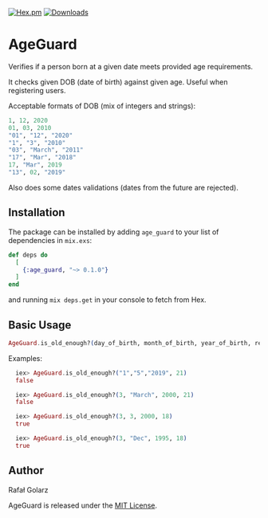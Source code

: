 [![Hex.pm](https://img.shields.io/hexpm/v/age_guard.svg?maxAge=2592000)](https://hex.pm/packages/age_guard)
[![Downloads](https://img.shields.io/hexpm/dt/age_guard.svg?maxAge=3600)](https://hex.pm/packages/age_guard)

# AgeGuard

Verifies if a person born at a given date meets provided age requirements.

It checks given DOB (date of birth) against given age.
Useful when registering users.

Acceptable formats of DOB (mix of integers and strings):

```Elixir
1, 12, 2020
01, 03, 2010
"01", "12", "2020"
"1", "3", "2010"
"03", "March", "2011"
"17", "Mar", "2018"
17, "Mar", 2019
"13", 02, "2019"
```

Also does some dates validations (dates from the future are rejected).


## Installation

The package can be installed by adding `age_guard` to your list of dependencies in `mix.exs`:

```elixir
def deps do
  [
    {:age_guard, "~> 0.1.0"}
  ]
end
```

and running `mix deps.get` in your console to fetch from Hex.

## Basic Usage

```Elixir
AgeGuard.is_old_enough?(day_of_birth, month_of_birth, year_of_birth, required_age)
```

Examples:

```Elixir
  iex> AgeGuard.is_old_enough?("1","5","2019", 21)
  false

  iex> AgeGuard.is_old_enough?(3, "March", 2000, 21)
  false

  iex> AgeGuard.is_old_enough?(3, 3, 2000, 18)
  true

  iex> AgeGuard.is_old_enough?(3, "Dec", 1995, 18)
  true
```


## Author
Rafał Golarz

AgeGuard is released under the [MIT License](https://github.com/rafalgolarz/age_guard/blob/master/LICENSE.txt).
